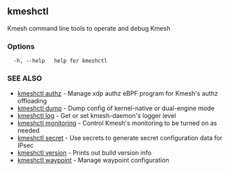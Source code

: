 ## kmeshctl

Kmesh command line tools to operate and debug Kmesh

### Options

```
  -h, --help   help for kmeshctl
```

### SEE ALSO

* [kmeshctl authz](kmeshctl_authz.md)	 - Manage xdp authz eBPF program for Kmesh's authz offloading
* [kmeshctl dump](kmeshctl_dump.md)	 - Dump config of kernel-native or dual-engine mode
* [kmeshctl log](kmeshctl_log.md)	 - Get or set kmesh-daemon's logger level
* [kmeshctl monitoring](kmeshctl_monitoring.md)	 - Control Kmesh's monitoring to be turned on as needed
* [kmeshctl secret](kmeshctl_secret.md)	 - Use secrets to generate secret configuration data for IPsec
* [kmeshctl version](kmeshctl_version.md)	 - Prints out build version info
* [kmeshctl waypoint](kmeshctl_waypoint.md)	 - Manage waypoint configuration

